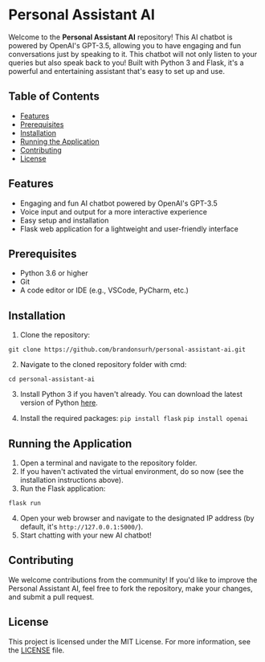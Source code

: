 # Personal Assistant AI

Welcome to the **Personal Assistant AI** repository! This AI chatbot is powered by OpenAI's GPT-3.5, allowing you to have engaging and fun conversations just by speaking to it. This chatbot will not only listen to your queries but also speak back to you! Built with Python 3 and Flask, it's a powerful and entertaining assistant that's easy to set up and use.

## Table of Contents
- [Features](#features)
- [Prerequisites](#prerequisites)
- [Installation](#installation)
- [Running the Application](#running-the-application)
- [Contributing](#contributing)
- [License](#license)

## Features
- Engaging and fun AI chatbot powered by OpenAI's GPT-3.5
- Voice input and output for a more interactive experience
- Easy setup and installation
- Flask web application for a lightweight and user-friendly interface

## Prerequisites
- Python 3.6 or higher
- Git
- A code editor or IDE (e.g., VSCode, PyCharm, etc.)

## Installation
1. Clone the repository:

`git clone https://github.com/brandonsurh/personal-assistant-ai.git`

2. Navigate to the cloned repository folder with cmd:

`cd personal-assistant-ai`

3. Install Python 3 if you haven't already. You can download the latest version of Python [here](https://www.python.org/downloads/).

4. Install the required packages:
`pip install flask`
`pip install openai`


## Running the Application
1. Open a terminal and navigate to the repository folder.
2. If you haven't activated the virtual environment, do so now (see the installation instructions above).
3. Run the Flask application:

`flask run`

4. Open your web browser and navigate to the designated IP address (by default, it's `http://127.0.0.1:5000/`).
5. Start chatting with your new AI chatbot!

## Contributing
We welcome contributions from the community! If you'd like to improve the Personal Assistant AI, feel free to fork the repository, make your changes, and submit a pull request.

## License
This project is licensed under the MIT License. For more information, see the [LICENSE](LICENSE) file.
